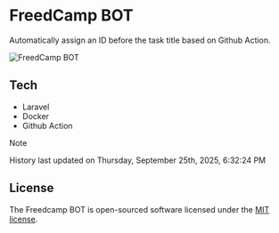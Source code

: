 # FreedCamp BOT

Automatically assign an ID before the task title based on Github Action.

![FreedCamp BOT](https://repository-images.githubusercontent.com/737932867/7d34798b-2680-471c-b089-a78a718d3d6a)

## Tech

- Laravel
- Docker
- Github Action

> [!NOTE]  
> History last updated on Thursday, September 25th, 2025, 6:32:24 PM

## License

The Freedcamp BOT is open-sourced software licensed under the [MIT license](https://opensource.org/licenses/MIT).

